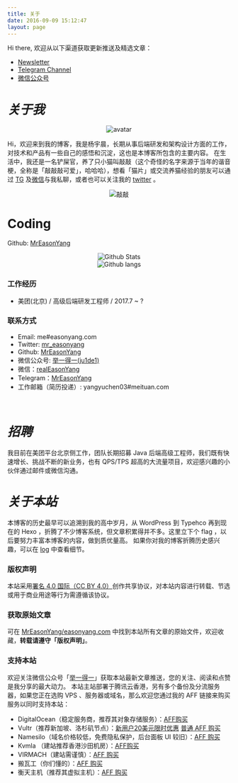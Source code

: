 ```yaml
---
title: 关于
date: 2016-09-09 15:12:47
layout: page
---
```


Hi there, 欢迎从以下渠道获取更新推送及精选文章：
- [Newsletter](https://letter.easonyang.com/)
- [Telegram Channel](https://t.me/easonyang)
- [微信公众号](https://gmiimg.com/5febe9b1bd572e22c56bfbc1d3bfd1e9.bmp)

# *关于我*
<div style="text-align: center; display: block;">
    <img src="https://gmiimg.com/33a343cf3a6ca421465160766571f9bb.jpg" alt="avatar">
</div>

Hi，欢迎来到我的博客，我是杨宇晨，长期从事后端研发和架构设计方面的工作，对技术和产品有一些自己的感悟和沉淀，这也是本博客所包含的主要内容。
在生活中，我还是一名铲屎官，养了只小猫叫敲敲（这个奇怪的名字来源于当年的谐音梗，全称是「敲敲敲可爱」，哈哈哈），想看「猫片」或交流养猫经验的朋友可以通过 [TG](https://t.me/MrEasonYang) 及[微信](https://gmiimg.com/957b885562f45611bed91407e1cebf2c.jpg)与我私聊，或者也可以关注我的 [twitter](https://twitter.com/mr_easonyang) 。
<div style="text-align: center; display: block;">
    <img src="https://gmiimg.com/76dac258761a6a1965809fb51d783e21.md.jpg" alt="敲敲">
</div>

# Coding
Github: [MrEasonYang](https://github.com/MrEasonYang)

<div style="text-align: center; display: block;">
    <img src="https://easonyang.com/coding/stats" alt="Github Stats">
</div>
<div style="text-align: center; display: block;">
    <img src="https://easonyang.com/coding/langs" alt="Github langs">
</div>

### 工作经历
- 美团(北京) / 高级后端研发工程师 / 2017.7 ~ ?

### 联系方式
- Email: me#easonyang.com
- Twitter:  [mr_easonyang](https://twitter.com/mr_easonyang)
- Github: [MrEasonYang](https://github.com/MrEasonYang)
- 微信公众号: [举一得一(ju1de1)](https://gmiimg.com/5febe9b1bd572e22c56bfbc1d3bfd1e9.bmp)
- 微信：[realEasonYang](https://gmiimg.com/957b885562f45611bed91407e1cebf2c.jpg)
- Telegram：[MrEasonYang](https://t.me/MrEasonYang)
- 工作邮箱（简历投递）: yangyuchen03#meituan.com
<br/>

# *招聘*
我目前在美团平台北京侧工作，团队长期招募 Java 后端高级工程师，我们既有快速增长、挑战不断的新业务，也有 QPS/TPS 超高的大流量项目，欢迎感兴趣的小伙伴通过邮件或微信沟通。
<br/>

# *关于本站*
本博客的历史最早可以追溯到我的高中岁月，从 WordPress 到 Typehco 再到现在的 Hexo ，折腾了不少博客系统，但文章积累得并不多。这里立下个 flag ，以后要努力丰富本博客的内容，做到质优量高。
如果你对我的博客折腾历史感兴趣，可以在 [log](/log) 中查看细节。

### 版权声明
本站采用[署名 4.0 国际（CC BY 4.0）](https://creativecommons.org/licenses/by-nc/4.0/deed.zh)创作共享协议，对本站内容进行转载、节选或用于商业用途等行为需遵循该协议。

### 获取原始文章
可在 [MrEasonYang/easonyang.com](https://github.com/MrEasonYang/easonyang.com) 中找到本站所有文章的原始文件，欢迎收藏，**转载请遵守「版权声明」**。

### 支持本站
欢迎关注微信公众号「[举一得一](https://gmiimg.com/5febe9b1bd572e22c56bfbc1d3bfd1e9.bmp)」获取本站最新文章推送，您的关注、阅读和点赞是我分享的最大动力。
本站主站部署于腾讯云香港，另有多个备份及分流服务器，如果您正在选购 VPS 、服务器或域名，那么欢迎您通过我的 AFF 链接来购买服务以同时支持本站：
- DigitalOcean（稳定服务商，推荐其对象存储服务）：[AFF购买](https://m.do.co/c/ab0c4d638c92)
- Vultr（推荐新加坡、洛杉矶节点）：[新用户20美元限时优惠](http://www.vultr.com/?ref=6932266-3B) [普通 AFF 购买](http://www.vultr.com/?ref=6892455)
- Namesilo（域名价格较低，免费隐私保护，后台面板 UI 较旧）：[AFF 购买](https://www.namesilo.com/?rid=e883698cp)
- Kvmla （建站推荐香港沙田机房）：[AFF购买](http://www.kvmla.com/aff.php?aff=2497)
- VIRMACH（建站需谨慎）：[AFF 购买](https://virmach.com/manage/aff.php?aff=891)
- 搬瓦工（你们懂的）：[AFF 购买](https://bandwagonhost.com/aff.php?aff=10397)
- 衡天主机（推荐其虚拟主机）：[AFF 购买](http://my.hengtian.org/aff.php?aff=2219)
<br/>
